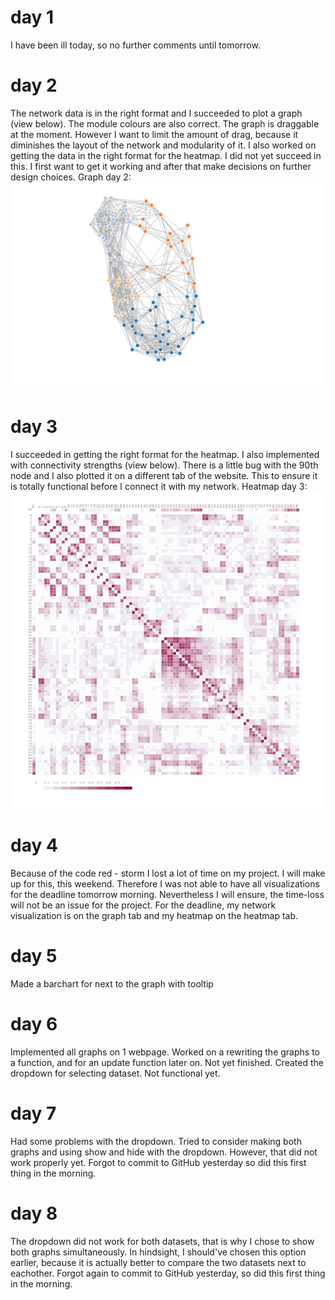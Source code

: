 # day 1
I have been ill today, so no further comments until tomorrow.

# day 2
The network data is in the right format and I succeeded to plot a graph (view below). The module colours are also correct. The graph is draggable at the moment. However I want to limit the amount of drag, because it diminishes the layout of the network and modularity of it. I also worked on getting the data in the right format for the heatmap. I did not yet succeed in this.
I first want to get it working and after that make decisions on further design choices.
Graph day 2:
![](/doc/graphday2.png)

# day 3
I succeeded in getting the right format for the heatmap. I also implemented with connectivity strengths (view below). There is a little bug with the 90th node and I also plotted it on a different tab of the website. This to ensure it is totally functional before I connect it with my network.
Heatmap day 3:
![](/doc/heatmapday3.png)

# day 4 
Because of the code red - storm I lost a lot of time on my project. I will make up for this, this weekend. Therefore I was not able to have all visualizations for the deadline tomorrow morning. Nevertheless I will ensure, the time-loss will not be an issue for the project. 
For the deadline, my network visualization is on the graph tab and my heatmap on the heatmap tab.

# day 5
Made a barchart for next to the graph with tooltip

# day 6
Implemented all graphs on 1 webpage. Worked on a rewriting the graphs to a function, and for an update function later on. Not yet finished. Created the dropdown for selecting dataset. Not functional yet.

# day 7
Had some problems with the dropdown. Tried to consider making both graphs and using show and hide with the dropdown. However, that did not work properly yet. Forgot to commit to GitHub yesterday so did this first thing in the morning.

# day 8
The dropdown did not work for both datasets, that is why I chose to show both graphs simultaneously. In hindsight, I should've chosen this option earlier, because it is actually better to compare the two datasets next to eachother. Forgot again to commit to GitHub yesterday, so did this first thing in the morning.
